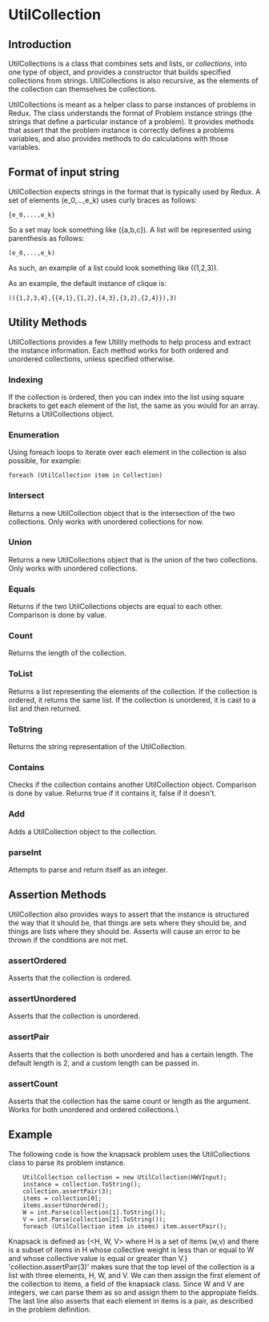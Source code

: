 
# UtilCollection

## Introduction
UtilCollections is a class that combines sets and lists, or *collections*, into one type of object, and provides a constructor that builds specified collections from strings. UtilCollections is also recursive, as the elements of the collection can themselves be collections. 

UtilCollections is meant as a helper class to parse instances of problems in Redux. The class understands the format of Problem instance strings (the strings that define a particular instance of a problem). It provides methods that assert that the problem instance is correctly defines a problems variables, and also provides methods to do calculations with those variables. 

## Format of input string
UtilCollection expects strings in the format that is typically used by Redux. A set of elements \(e_0,...,e_k\) uses curly braces as follows:
```
{e_0,...,e_k}
```
So a set may look something like \(\{a,b,c\}\). A list will be represented using parenthesis as follows:
```
(e_0,...,e_k)
```
As such, an example of a list could look something like \((1,2,3)\). 

As an example, the default instance of clique is:
```
(({1,2,3,4},{{4,1},{1,2},{4,3},{3,2},{2,4}}),3)
```

## Utility Methods
UtilCollections provides a few Utility methods to help process and extract the instance information. Each method works for both ordered and unordered collections, unless specified otherwise.

### Indexing
If the collection is ordered, then you can index into the list using square brackets to get each element of the list, the same as you would for an array. Returns a UtilCollections object.

### Enumeration
Using foreach loops to iterate over each element in the collection is also possible, for example:
```
foreach (UtilCollection item in Collection)
```

### Intersect
Returns a new UtilCollection object that is the intersection of the two collections. Only works with unordered collections for now.

### Union
Returns a new UtilCollections object that is the union of the two collections. Only works with unordered collections.

### Equals
Returns if the two UtilCollections objects are equal to each other. Comparison is done by value.

### Count
Returns the length of the collection.

### ToList
Returns a list representing the elements of the collection. If the collection is ordered, it returns the same list. If the collection is unordered, it is cast to a list and then returned.

### ToString
Returns the string representation of the UtilCollection.

### Contains
Checks if the collection contains another UtilCollection object. Comparison is done by value. Returns true if it contains it, false if it doesn't.

### Add
Adds a UtilCollection object to the collection.

### parseInt
Attempts to parse and return itself as an integer.

## Assertion Methods
UtilCollection also provides ways to assert that the instance is structured the way that it should be, that things are sets where they should be, and things are lists where they should be. Asserts will cause an error to be thrown if the conditions are not met.

### assertOrdered
Asserts that the collection is ordered.

### assertUnordered
Asserts that the collection is unordered.

### assertPair
Asserts that the collection is both unordered and has a certain length. The default length is 2, and a custom length can be passed in.

### assertCount
Asserts that the collection has the same count or length as the argument. Works for both unordered and ordered collections.\


## Example

The following code is how the knapsack problem uses the UtilCollections class to parse its problem instance.

```
    UtilCollection collection = new UtilCollection(HWVInput);
    instance = collection.ToString();
    collection.assertPair(3);
    items = collection[0];
    items.assertUnordered();
    W = int.Parse(collection[1].ToString());
    V = int.Parse(collection[2].ToString());
    foreach (UtilCollection item in items) item.assertPair();
```
Knapsack is defined as {<H, W, V> where H is a set of items (w,v) and there is a subset of items in H whose collective weight is less than or equal to W and whose collective value is equal or greater than V.} 'collection.assertPair(3)' makes sure that the top level of the collection is a list with three elements, H, W, and V. We can then assign the first element of the collection to items, a field of the knapsack class. Since W and V are integers, we can parse them as so and assign them to the appropiate fields. The last line also asserts that each element in items is a pair, as described in the problem definition.
